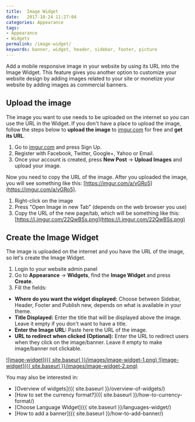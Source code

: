 ```yaml
---
title:  Image Widget
date:   2017-10-24 11:27:04
categories: Appearance
tags: 
- Appearance
- Widgets
permalink: /image-widget/
keywords: banner, widget, header, sidebar, footer, picture
---
```

Add a mobile responsive image in your website by using its URL into the Image Widget. This feature gives you another option to customize your website design by adding images related to your site or monetize	your website by adding images as commercial banners.

## Upload the image

The image you want to use needs to be uploaded on the internet so you can use the URL in the Widget. If you don't have a place to upload the image, follow the steps below to **upload the image** to [imgur.com](https://imgur.com) for free and **get its URL**.

1. Go to [imgur.com](https://imgur.com) and press Sign Up.
2. Register with Facebook, Twitter, Google+, Yahoo or Email.
3. Once your account is created, press **New Post** -> **Upload Images** and upload your image.


Now you need to copy the URL of the image. After you uploaded the image, you will see something like this: [https://imgur.com/a/vGRo5](https://imgur.com/a/vGRo5). 

1. Right-click on the image
2. Press "Open Image in new Tab" (depends on the web browser you use)
3. Copy the URL of the new page/tab, which will be something like this: [https://i.imgur.com/22QwBSs.png](https://i.imgur.com/22QwBSs.png)


## Create the Image Widget

The image is uploaded on the internet and you have the URL of the image, so let's create the Image Widget.

1. Login to your website admin panel
2. Go to **Appearance** -> **Widgets**, find the **Image Widget** and press **Create**. 
3. Fill the fields:

  + **Where do you want the widget displayed:** Choose between Sidebar, Header, Footer and Publish new, depends on what is available in your theme.
  + **Title Displayed:** Enter the title that will be displayed above the image. Leave it empty if you don't want to have a title.
  + **Enter the Image URL:** Paste here the URL of the image.
  + **URL to redirect when clicked (Optional):** Enter the URL to redirect users when they click on the image/banner. Leave it empty to make image/banner not clickable.


<a href="{{ site.baseurl }}/images/image-widget-1.png" class="thumbnail gallery-item" data-gallery>
![image-widget]({{ site.baseurl }}/images/image-widget-1.png)
</a>

<a href="{{ site.baseurl }}/images/image-widget-2.png" class="thumbnail gallery-item" data-gallery>
![image-widget]({{ site.baseurl }}/images/image-widget-2.png)
</a>



<br>

You may also be interested in:

* [Overview of widgets]({{ site.baseurl }}/overview-of-widgets/)
* [How to set the currency format?]({{ site.baseurl }}/how-to-currency-format/)
* [Choose Language Widget]({{ site.baseurl }}/languages-widget/)
* [How to add a banner]({{ site.baseurl }}/how-to-add-banner/)
